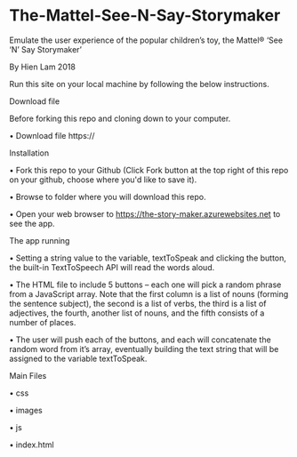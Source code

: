 # The-Mattel-See-N-Say-Storymaker
Emulate the user experience of the popular children’s toy, the Mattel® ‘See ‘N’ Say Storymaker’ 

By Hien Lam 2018

Run this site on your local machine by following the below instructions.

Download file

Before forking this repo and cloning down to your computer.

•	Download file https://

Installation

•	Fork this repo to your Github (Click Fork button at the top right of this repo on your github, choose where you'd like to save it).

•	Browse to folder where you will download this repo.

•	Open your web browser to https://the-story-maker.azurewebsites.net to see the app.

The app running

•	Setting a string value to the variable, textToSpeak and clicking the button, the built-in TextToSpeech API will read the words aloud.

•	The HTML file to include 5 buttons – each one will pick a random phrase from a JavaScript array. Note that the first column is a list of nouns (forming the sentence subject), the second is a list of verbs, the third is a list of adjectives, the fourth, another list of nouns, and the fifth consists of a number of places.

•	The user will push each of the buttons, and each will concatenate the random word from it’s array, eventually building the text string that will be assigned to the variable textToSpeak.

Main Files

•	css

•	images

•	js

•	index.html

